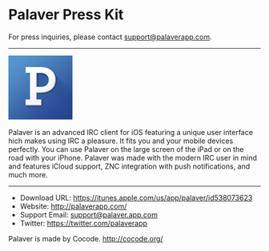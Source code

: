 Palaver Press Kit
=================

For press inquiries, please contact support@palaverapp.com.

---

<img src="Icons/1024.png" alt="Palaver Application Icon" width=128 height=128 />

Palaver is an advanced IRC client for iOS featuring a unique user interface
hich makes using IRC a pleasure. It fits you and your mobile devices
perfectly. You can use Palaver on the large screen of the iPad or on the road
with your iPhone. Palaver was made with the modern IRC user in mind and
features iCloud support, ZNC integration with push notifications, and much
more.

---

- Download URL: https://itunes.apple.com/us/app/palaver/id538073623
- Website: http://palaverapp.com/
- Support Email: support@palaver.app.com
- Twitter: https://twitter.com/palaverapp

Palaver is made by Cocode. http://cocode.org/

